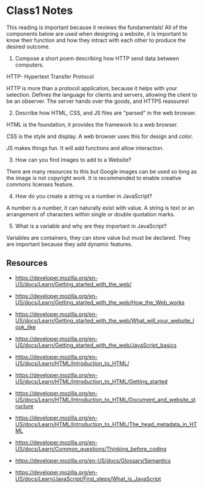 # Class1 Notes

This reading is important because it reviews the fundamentals! All of the components below are used when designing a website, it is important to know their function and how they intract with each other to produce the desired outcome.

1. Compose a short poem describing how HTTP send data between computers.

HTTP- Hypertext Transfer Protocol

HTTP is more than a protocol application, because it helps with your selection.
Defines the language for clients and servers, allowing the client to be an observer.
The server hands over the goods, and HTTPS reassures!

2. Describe how HTML, CSS, and JS files are "parsed" in the web browser.

HTML is the foundation, it provides the framework to a web browser.

CSS is the style and display. A web browser uses this for design and color.

JS makes things fun. It will add functions and allow interaction.

3. How can you find images to add to a Website?

There are many resources to this but Google images can be used so long as the image is not copyright work. It is recommended to enable creative commons licenses feature.

4. How do you create a string vs a number in JavaScript?

A number is a number, it can naturally exist with value. A string is text or an arrangement of characters within single or double quotation marks.

5. What is a variable and why are they important in JavaScript?

Variables are containers, they can store value but must be declared. They are important because they add dynamic features.



## Resources

- https://developer.mozilla.org/en-US/docs/Learn/Getting_started_with_the_web/

- https://developer.mozilla.org/en-US/docs/Learn/Getting_started_with_the_web/How_the_Web_works
- https://developer.mozilla.org/en-US/docs/Learn/Getting_started_with_the_web/What_will_your_website_look_like
- https://developer.mozilla.org/en-US/docs/Learn/Getting_started_with_the_web/JavaScript_basics

- https://developer.mozilla.org/en-US/docs/Learn/HTML/Introduction_to_HTML/

- https://developer.mozilla.org/en-US/docs/Learn/HTML/Introduction_to_HTML/Getting_started

- https://developer.mozilla.org/en-US/docs/Learn/HTML/Introduction_to_HTML/Document_and_website_structure
- https://developer.mozilla.org/en-US/docs/Learn/HTML/Introduction_to_HTML/The_head_metadata_in_HTML

- https://developer.mozilla.org/en-US/docs/Learn/Common_questions/Thinking_before_coding

- https://developer.mozilla.org/en-US/docs/Glossary/Semantics

- https://developer.mozilla.org/en-US/docs/Learn/JavaScript/First_steps/What_is_JavaScript